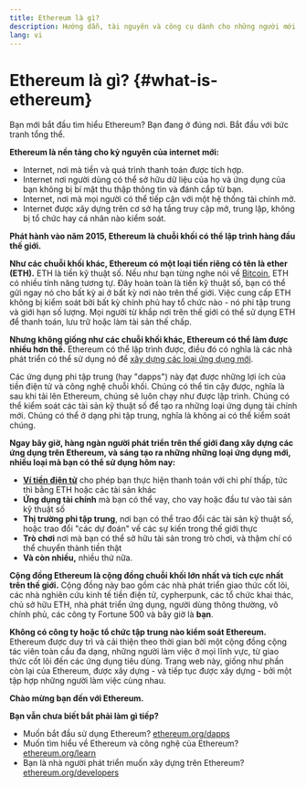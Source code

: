 ```yaml
---
title: Ethereum là gì?
description: Hướng dẫn, tài nguyên và công cụ dành cho những người mới làm quen với Ethereum.
lang: vi
---
```


# Ethereum là gì? {#what-is-ethereum}

Bạn mới bắt đầu tìm hiểu Ethereum? Bạn đang ở đúng nơi. Bắt đầu với bức tranh tổng thể.

**Ethereum là nền tảng cho kỷ nguyên của internet mới:**

- Internet, nơi mà tiền và quá trình thanh toán được tích hợp.
- Internet nơi người dùng có thể sở hữu dữ liệu của họ và ứng dụng của bạn không bị bí mật thu thập thông tin và đánh cắp từ bạn.
- Internet, nơi mà mọi người có thể tiếp cận với một hệ thống tài chính mở.
- Internet được xây dựng trên cơ sở hạ tầng truy cập mở, trung lập, không bị tổ chức hay cá nhân nào kiểm soát.

**Phát hành vào năm 2015, Ethereum là chuỗi khối có thể lập trình hàng đầu thế giới.**

**Như các chuỗi khối khác, Ethereum có một loại tiền riêng có tên là ether (ETH).** ETH là tiền kỹ thuật số. Nếu như bạn từng nghe nói về [Bitcoin](http://bitcoin.org/), ETH có nhiều tính năng tương tự. Đây hoàn toàn là tiền kỹ thuật số, bạn có thể gửi ngay nó cho bất kỳ ai ở bất kỳ nơi nào trên thế giới. Việc cung cấp ETH không bị kiểm soát bởi bất kỳ chính phủ hay tổ chức nào - nó phi tập trung và giới hạn số lượng. Mọi người từ khắp nơi trên thế giới có thể sử dụng ETH để thanh toán, lưu trữ hoặc làm tài sản thế chấp.

**Nhưng không giống như các chuỗi khối khác, Ethereum có thể làm được nhiều hơn thế.** Ethereum có thể lập trình được, điều đó có nghĩa là các nhà phát triển có thể sử dụng nó để [xây dựng các loại ứng dụng mới](/vi/dapps/).

Các ứng dụng phi tập trung (hay "dapps") này đạt được những lợi ích của tiền điện tử và công nghệ chuỗi khối. Chúng có thể tin cậy được, nghĩa là sau khi tải lên Ethereum, chúng sẽ luôn chạy như được lập trình. Chúng có thể kiểm soát các tài sản kỹ thuật số để tạo ra những loại ứng dụng tài chính mới. Chúng có thể ở dạng phi tập trung, nghĩa là không ai có thể kiểm soát chúng.

**Ngay bây giờ, hàng ngàn người phát triển trên thế giới đang xây dựng các ứng dụng trên Ethereum, và sáng tạo ra những những loại ứng dụng mới, nhiều loại mà bạn có thể sử dụng hôm nay:**

- [**Ví tiền điện tử**](/vi/wallets/) cho phép bạn thực hiện thanh toán với chi phí thấp, tức thì bằng ETH hoặc các tài sản khác
- **Ứng dụng tài chính** mà bạn có thể vay, cho vay hoặc đầu tư vào tài sản kỹ thuật số
- **Thị trường phi tập trung**, nơi bạn có thể trao đổi các tài sản kỹ thuật số, hoặc trao đổi "các dự đoán" về các sự kiến trong thế giới thực
- **Trò chơi** nơi mà bạn có thể sở hữu tài sản trong trò chơi, và thậm chí có thể chuyển thành tiền thật
- **Và còn nhiều,** nhiều thứ nữa.

**Cộng đồng Ethereum là cộng đồng chuỗi khối lớn nhất và tích cực nhất trên thế giới.** Cộng đồng này bao gồm các nhà phát triển giao thức cốt lõi, các nhà nghiên cứu kinh tế tiền điện tử, cypherpunk, các tổ chức khai thác, chủ sở hữu ETH, nhà phát triển ứng dụng, người dùng thông thường, vô chính phủ, các công ty Fortune 500 và bây giờ là **bạn**.

**Không có công ty hoặc tổ chức tập trung nào kiểm soát Ethereum.** Ethereum được duy trì và cải thiện theo thời gian bởi một cộng đồng cộng tác viên toàn cầu đa dạng, những người làm việc ở mọi lĩnh vực, từ giao thức cốt lõi đến các ứng dụng tiêu dùng. Trang web này, giống như phần còn lại của Ethereum, được xây dựng - và tiếp tục được xây dựng - bởi một tập hợp những người làm việc cùng nhau.

**Chào mừng bạn đến với Ethereum.**

**Bạn vẫn chưa biết bắt phải làm gì tiếp?**

- Muốn bắt đầu sử dụng Ethereum? [ethereum.org/dapps](/vi/dapps/)
- Muốn tìm hiểu về Ethereum và công nghệ của Ethereum? [ethereum.org/learn](/vi/learn/)
- Bạn là nhà người phát triển muốn xây dựng trên Ethereum? [ethereum.org/developers](/vi/developers/)
